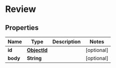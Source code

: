 

# Review

## Properties

Name | Type | Description | Notes
------------ | ------------- | ------------- | -------------
**id** | [**ObjectId**](ObjectId.md) |  |  [optional]
**body** | **String** |  |  [optional]



